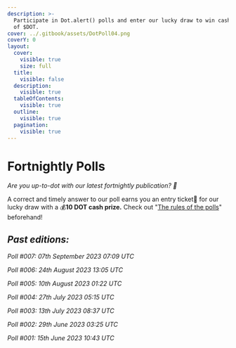 ```yaml
---
description: >-
  Participate in Dot.alert() polls and enter our lucky draw to win cash prizes
  of $DOT.
cover: ../.gitbook/assets/DotPoll04.png
coverY: 0
layout:
  cover:
    visible: true
    size: full
  title:
    visible: false
  description:
    visible: true
  tableOfContents:
    visible: true
  outline:
    visible: true
  pagination:
    visible: true
---
```


# Fortnightly Polls

_Are you up-to-dot with our latest fortnightly publication? 👀_&#x20;

A correct and timely answer to our poll earns you an entry ticket🎫 for our lucky draw with a 💰**10 DOT cash prize.** Check out "[The rules of the polls](https://twitter.com/dot\_alert/status/1667098206323236866)" beforehand!



## _**Past editions:**_

_Poll #007: 07th September 2023 07:09 UTC_

_Poll #006: 24th August 2023 13:05 UTC_

_Poll #005: 10th August 2023 01:22 UTC_

_Poll #004: 27th July 2023 05:15 UTC_

_Poll #003: 13th July 2023 08:37 UTC_

_Poll #002: 29th June 2023 03:25 UTC_

_Poll #001: 15th June 2023 10:43 UTC_

